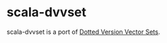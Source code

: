 scala-dvvset
============

scala-dvvset is a port of [Dotted Version Vector Sets](https://github.com/ricardobcl/Dotted-Version-Vectors).

